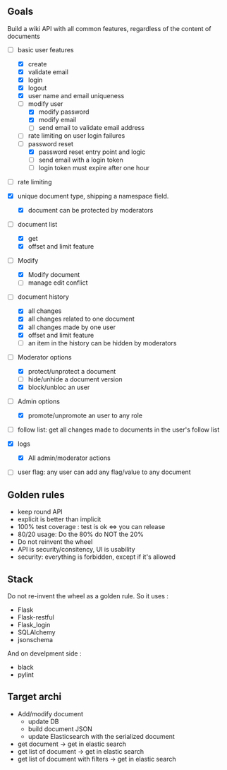 ## Goals

Build a wiki API with all common features, regardless of the content of documents

* [ ] basic user features
  * [x] create
  * [x] validate email
  * [x] login
  * [x] logout
  * [x] user name and email uniqueness
  * [ ] modify user
    * [x] modify password
    * [x] modify email
    * [ ] send email to validate email address
  * [ ] rate limiting on user login failures
  * [ ] password reset
    * [x] password reset entry point and logic
    * [ ] send email with a login token
    * [ ] login token must expire after one hour
* [ ] rate limiting
* [x] unique document type, shipping a namespace field.
  * [x] document can be protected by moderators
* [ ] document list
  * [x] get
  * [x] offset and limit feature
* [ ] Modify
  * [x] Modify document
  * [ ] manage edit conflict
* [ ] document history
  * [x] all changes
  * [x] all changes related to one document
  * [x] all changes made by one user
  * [x] offset and limit feature
  * [ ] an item in the history can be hidden by moderators
* [ ] Moderator options
  * [x] protect/unprotect a document
  * [ ] hide/unhide a document version
  * [x] block/unbloc an user
* [ ] Admin options
  * [x] promote/unpromote an user to any role
* [ ] follow list: get all changes made to documents in the user's follow list
* [x] logs
  * [x] All admin/moderator actions
* [ ] user flag: any user can add any flag/value to any document


## Golden rules

* keep round API
* explicit is better than implicit
* 100% test coverage : test is ok <=> you can release
* 80/20 usage: Do the 80% do NOT the 20%
* Do not reinvent the wheel
* API is security/consitency, UI is usability
* security: everything is forbidden, except if it's allowed

## Stack

Do not re-invent the wheel as a golden rule. So it uses : 

* Flask
* Flask-restful
* Flask_login
* SQLAlchemy
* jsonschema

And on develpment side :

* black
* pylint

## Target archi 

* Add/modify document
  * update DB
  * build document JSON
  * update Elasticsearch with the serialized document
* get document -> get in elastic search
* get list of document -> get in elastic search
* get list of document with filters -> get in elastic search
